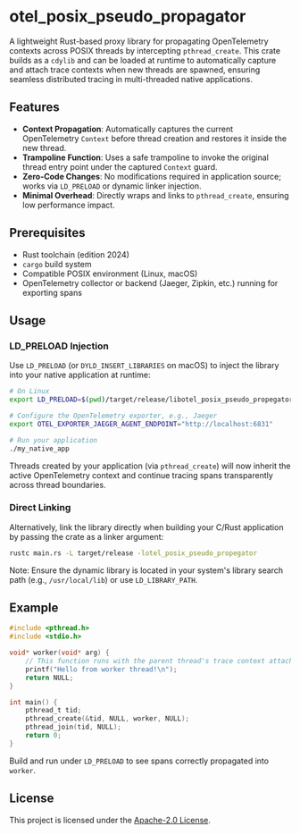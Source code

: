 # otel_posix_pseudo_propagator

A lightweight Rust-based proxy library for propagating OpenTelemetry contexts across POSIX threads by intercepting `pthread_create`. This crate builds as a `cdylib` and can be loaded at runtime to automatically capture and attach trace contexts when new threads are spawned, ensuring seamless distributed tracing in multi-threaded native applications.

## Features

- **Context Propagation**: Automatically captures the current OpenTelemetry `Context` before thread creation and restores it inside the new thread.
- **Trampoline Function**: Uses a safe trampoline to invoke the original thread entry point under the captured `Context` guard.
- **Zero-Code Changes**: No modifications required in application source; works via `LD_PRELOAD` or dynamic linker injection.
- **Minimal Overhead**: Directly wraps and links to `pthread_create`, ensuring low performance impact.

## Prerequisites

- Rust toolchain (edition 2024)
- `cargo` build system
- Compatible POSIX environment (Linux, macOS)
- OpenTelemetry collector or backend (Jaeger, Zipkin, etc.) running for exporting spans

## Usage

### LD_PRELOAD Injection

Use `LD_PRELOAD` (or `DYLD_INSERT_LIBRARIES` on macOS) to inject the library into your native application at runtime:

```bash
# On Linux
export LD_PRELOAD=$(pwd)/target/release/libotel_posix_pseudo_propegator.so

# Configure the OpenTelemetry exporter, e.g., Jaeger
export OTEL_EXPORTER_JAEGER_AGENT_ENDPOINT="http://localhost:6831"

# Run your application
./my_native_app
```

Threads created by your application (via `pthread_create`) will now inherit the active OpenTelemetry context and continue tracing spans transparently across thread boundaries.

### Direct Linking

Alternatively, link the library directly when building your C/Rust application by passing the crate as a linker argument:

```bash
rustc main.rs -L target/release -lotel_posix_pseudo_propegator
```

Note: Ensure the dynamic library is located in your system's library search path (e.g., `/usr/local/lib`) or use `LD_LIBRARY_PATH`.

## Example

```c
#include <pthread.h>
#include <stdio.h>

void* worker(void* arg) {
    // This function runs with the parent thread's trace context attached
    printf("Hello from worker thread!\n");
    return NULL;
}

int main() {
    pthread_t tid;
    pthread_create(&tid, NULL, worker, NULL);
    pthread_join(tid, NULL);
    return 0;
}
```

Build and run under `LD_PRELOAD` to see spans correctly propagated into `worker`.

## License

This project is licensed under the [Apache-2.0 License](LICENSE).
